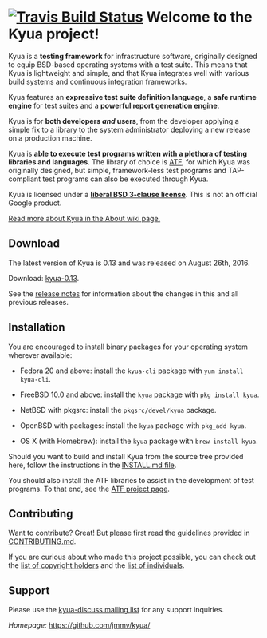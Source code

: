 [![Travis Build Status](https://travis-ci.org/jmmv/kyua.svg?branch=master)](//travis-ci.org/jmmv/kyua)
Welcome to the Kyua project!
============================

Kyua is a **testing framework** for infrastructure software, originally
designed to equip BSD-based operating systems with a test suite.  This
means that Kyua is lightweight and simple, and that Kyua integrates well
with various build systems and continuous integration frameworks.

Kyua features an **expressive test suite definition language**, a **safe
runtime engine** for test suites and a **powerful report generation
engine**.

Kyua is for **both developers *and* users**, from the developer applying a
simple fix to a library to the system administrator deploying a new release
on a production machine.

Kyua is **able to execute test programs written with a plethora of testing
libraries and languages**.  The library of choice is
[ATF](https://github.com/jmmv/atf/), for which Kyua was originally
designed, but simple, framework-less test programs and TAP-compliant test
programs can also be executed through Kyua.

Kyua is licensed under a **[liberal BSD 3-clause license](LICENSE)**.
This is not an official Google product.

[Read more about Kyua in the About wiki page.](../../wiki/About)


Download
--------

The latest version of Kyua is 0.13 and was released on August 26th, 2016.

Download: [kyua-0.13](../../releases/tag/kyua-0.13).

See the [release notes](NEWS.md) for information about the changes in this
and all previous releases.


Installation
------------

You are encouraged to install binary packages for your operating system
wherever available:

* Fedora 20 and above: install the `kyua-cli` package with `yum install
  kyua-cli`.

* FreeBSD 10.0 and above: install the `kyua` package with `pkg install kyua`.

* NetBSD with pkgsrc: install the `pkgsrc/devel/kyua` package.

* OpenBSD with packages: install the `kyua` package with `pkg_add kyua`.

* OS X (with Homebrew): install the `kyua` package with `brew install kyua`.

Should you want to build and install Kyua from the source tree provided
here, follow the instructions in the
[INSTALL.md file](INSTALL.md).

You should also install the ATF libraries to assist in the development of
test programs.  To that end, see the
[ATF project page](https://github.com/jmmv/atf/).


Contributing
------------

Want to contribute?  Great!  But please first read the guidelines provided
in [CONTRIBUTING.md](CONTRIBUTING.md).

If you are curious about who made this project possible, you can check out
the [list of copyright holders](AUTHORS) and the [list of
individuals](CONTRIBUTORS).


Support
-------

Please use the [kyua-discuss mailing
list](https://groups.google.com/forum/#!forum/kyua-discuss) for any support
inquiries.

*Homepage:* https://github.com/jmmv/kyua/
